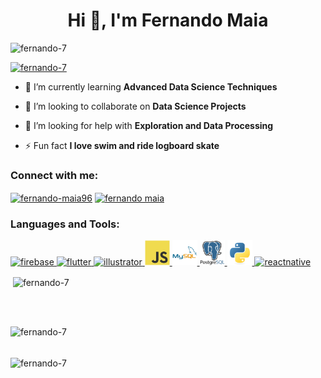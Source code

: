 <h1 align="center">Hi 👋, I'm Fernando Maia</h1>
<p align="left"> <img src="https://komarev.com/ghpvc/?username=fernando-7&label=Profile%20views&color=0e75b6&style=flat" alt="fernando-7" /> </p>

<p align="left"> <a href="https://github.com/ryo-ma/github-profile-trophy"><img src="https://github-profile-trophy.vercel.app/?username=fernando-7" alt="fernando-7" /></a> </p>

- 🌱 I’m currently learning **Advanced Data Science Techniques**

- 👯 I’m looking to collaborate on **Data Science Projects**

- 🤝 I’m looking for help with **Exploration and Data Processing**

- ⚡ Fun fact **I love swim and ride logboard skate**

<h3 align="left">Connect with me:</h3>
<p align="left">
<a href="https://linkedin.com/in/fernando-maia96" target="blank"><img align="center" src="https://raw.githubusercontent.com/rahuldkjain/github-profile-readme-generator/master/src/images/icons/Social/linked-in-alt.svg" alt="fernando-maia96" height="30" width="40" /></a>
<a href="https://www.youtube.com/c/fernando maia" target="blank"><img align="center" src="https://raw.githubusercontent.com/rahuldkjain/github-profile-readme-generator/master/src/images/icons/Social/youtube.svg" alt="fernando maia" height="30" width="40" /></a>
</p>

<h3 align="left">Languages and Tools:</h3>
<p align="left"> <a href="https://firebase.google.com/" target="_blank" rel="noreferrer"> <img src="https://www.vectorlogo.zone/logos/firebase/firebase-icon.svg" alt="firebase" width="40" height="40"/> </a> <a href="https://flutter.dev" target="_blank" rel="noreferrer"> <img src="https://www.vectorlogo.zone/logos/flutterio/flutterio-icon.svg" alt="flutter" width="40" height="40"/> </a> <a href="https://www.adobe.com/in/products/illustrator.html" target="_blank" rel="noreferrer"> <img src="https://www.vectorlogo.zone/logos/adobe_illustrator/adobe_illustrator-icon.svg" alt="illustrator" width="40" height="40"/> </a> <a href="https://developer.mozilla.org/en-US/docs/Web/JavaScript" target="_blank" rel="noreferrer"> <img src="https://raw.githubusercontent.com/devicons/devicon/master/icons/javascript/javascript-original.svg" alt="javascript" width="40" height="40"/> </a> <a href="https://www.mysql.com/" target="_blank" rel="noreferrer"> <img src="https://raw.githubusercontent.com/devicons/devicon/master/icons/mysql/mysql-original-wordmark.svg" alt="mysql" width="40" height="40"/> </a> <a href="https://www.postgresql.org" target="_blank" rel="noreferrer"> <img src="https://raw.githubusercontent.com/devicons/devicon/master/icons/postgresql/postgresql-original-wordmark.svg" alt="postgresql" width="40" height="40"/> </a> <a href="https://www.python.org" target="_blank" rel="noreferrer"> <img src="https://raw.githubusercontent.com/devicons/devicon/master/icons/python/python-original.svg" alt="python" width="40" height="40"/> </a> <a href="https://reactnative.dev/" target="_blank" rel="noreferrer"> <img src="https://reactnative.dev/img/header_logo.svg" alt="reactnative" width="40" height="40"/> </a> </p>


<p>&nbsp;<img align="center" src="https://github-readme-stats.vercel.app/api?username=fernando-7&show_icons=true&locale=en" alt="fernando-7" /></p>
<br><br>
<p><img align="left" src="https://github-readme-stats.vercel.app/api/top-langs?username=fernando-7&show_icons=true&locale=en&layout=compact" alt="fernando-7" /></p>
<br><br>
<p><img align="center" src="https://github-readme-streak-stats.herokuapp.com/?user=fernando-7&" alt="fernando-7" /></p>
